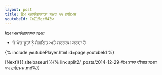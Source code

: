 ```yaml
---
layout: post
title: ਓਮ ਅਭਾਲੋਗਾਨਾਯਾ ਨਮਹ ੧੧ ਟਾਇਮਸ
youtubeId: CmZ15gcM4Zw
---
```

 
 
 ਓਮ ਅਭਾਲੋਗਾਨਾਯਾ ਨਮਹ  
 
 -  ਜੋ ਪੰਚ ਭੂਤਾਂ ਨੂੰ ਸੰਗਠਿਤ ਅਤੇ ਸਰਗਰਮ ਕਰਦਾ ਹੈ 
 
  
 
  
 
 
 
 
 
 


{% include youtubePlayer.html id=page.youtubeId %}
 
[Next]({{ site.baseurl }}{% link  split2/_posts/2014-12-29-ਓਮ ਬਾਲਾ ਵੀਰਯ ਨਮਹ ੧੧ ਟਾਇਮਸ.md%})
 
